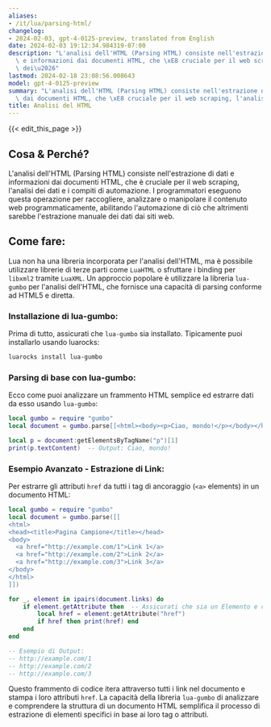 ```yaml
---
aliases:
- /it/lua/parsing-html/
changelog:
- 2024-02-03, gpt-4-0125-preview, translated from English
date: 2024-02-03 19:12:34.984319-07:00
description: "L'analisi dell'HTML (Parsing HTML) consiste nell'estrazione di dati\
  \ e informazioni dai documenti HTML, che \xE8 cruciale per il web scraping, l'analisi\
  \ dei\u2026"
lastmod: 2024-02-18 23:08:56.008643
model: gpt-4-0125-preview
summary: "L'analisi dell'HTML (Parsing HTML) consiste nell'estrazione di dati e informazioni\
  \ dai documenti HTML, che \xE8 cruciale per il web scraping, l'analisi dei\u2026"
title: Analisi del HTML
---
```


{{< edit_this_page >}}

## Cosa & Perché?
L'analisi dell'HTML (Parsing HTML) consiste nell'estrazione di dati e informazioni dai documenti HTML, che è cruciale per il web scraping, l'analisi dei dati e i compiti di automazione. I programmatori eseguono questa operazione per raccogliere, analizzare o manipolare il contenuto web programmaticamente, abilitando l'automazione di ciò che altrimenti sarebbe l'estrazione manuale dei dati dai siti web.

## Come fare:
Lua non ha una libreria incorporata per l'analisi dell'HTML, ma è possibile utilizzare librerie di terze parti come `LuaHTML` o sfruttare i binding per `libxml2` tramite `LuaXML`. Un approccio popolare è utilizzare la libreria `lua-gumbo` per l'analisi dell'HTML, che fornisce una capacità di parsing conforme ad HTML5 e diretta.

### Installazione di lua-gumbo:
Prima di tutto, assicurati che `lua-gumbo` sia installato. Tipicamente puoi installarlo usando luarocks:

```sh
luarocks install lua-gumbo
```

### Parsing di base con lua-gumbo:
Ecco come puoi analizzare un frammento HTML semplice ed estrarre dati da esso usando `lua-gumbo`:

```lua
local gumbo = require "gumbo"
local document = gumbo.parse[[<html><body><p>Ciao, mondo!</p></body></html>]]

local p = document:getElementsByTagName("p")[1]
print(p.textContent)  -- Output: Ciao, mondo!
```

### Esempio Avanzato - Estrazione di Link:
Per estrarre gli attributi `href` da tutti i tag di ancoraggio (`<a>` elements) in un documento HTML:

```lua
local gumbo = require "gumbo"
local document = gumbo.parse([[
<html>
<head><title>Pagina Campione</title></head>
<body>
  <a href="http://example.com/1">Link 1</a>
  <a href="http://example.com/2">Link 2</a>
  <a href="http://example.com/3">Link 3</a>
</body>
</html>
]])

for _, element in ipairs(document.links) do
    if element.getAttribute then  -- Assicurati che sia un Elemento e che abbia attributi
        local href = element:getAttribute("href")
        if href then print(href) end
    end
end

-- Esempio di Output:
-- http://example.com/1
-- http://example.com/2
-- http://example.com/3
```

Questo frammento di codice itera attraverso tutti i link nel documento e stampa i loro attributi `href`. La capacità della libreria `lua-gumbo` di analizzare e comprendere la struttura di un documento HTML semplifica il processo di estrazione di elementi specifici in base ai loro tag o attributi.
